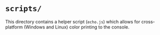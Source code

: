 # `scripts/`

This directory contains a helper script (`echo.js`) which allows for cross-platform (Windows and Linux) color printing to the console. 
